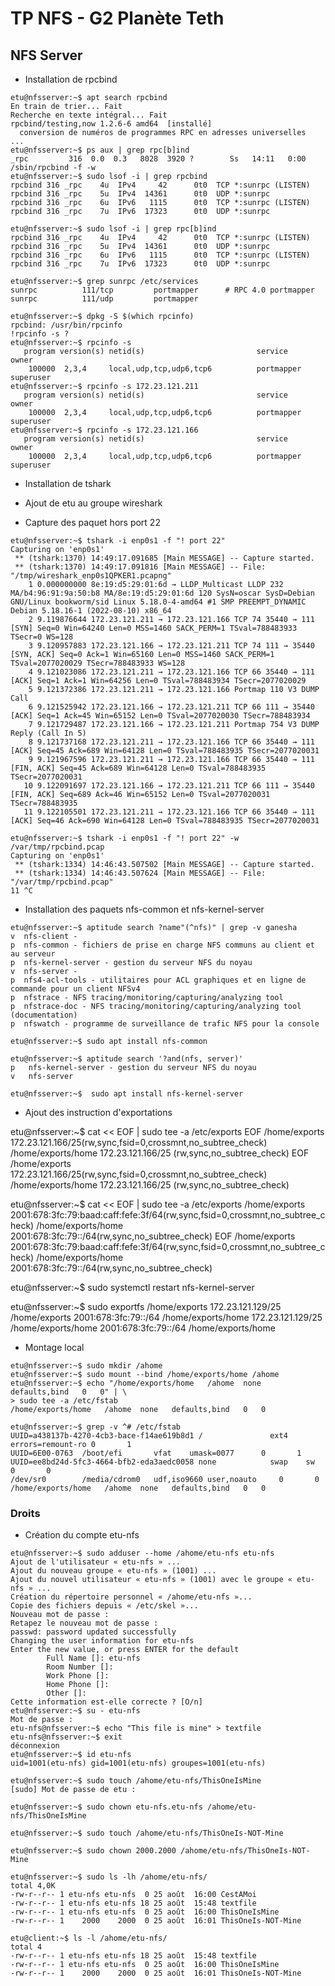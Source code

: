 # TP NFS - G2 Planète Teth
## NFS Server

- Installation de rpcbind
```
etu@nfsserver:~$ apt search rpcbind
En train de trier... Fait
Recherche en texte intégral... Fait
rpcbind/testing,now 1.2.6-6 amd64  [installé]
  conversion de numéros de programmes RPC en adresses universelles
...
etu@nfsserver:~$ ps aux | grep rpc[b]ind
_rpc         316  0.0  0.3   8028  3920 ?        Ss   14:11   0:00 /sbin/rpcbind -f -w
etu@nfsserver:~$ sudo lsof -i | grep rpcbind 
rpcbind 316 _rpc    4u  IPv4     42      0t0  TCP *:sunrpc (LISTEN)
rpcbind 316 _rpc    5u  IPv4  14361      0t0  UDP *:sunrpc 
rpcbind 316 _rpc    6u  IPv6   1115      0t0  TCP *:sunrpc (LISTEN)
rpcbind 316 _rpc    7u  IPv6  17323      0t0  UDP *:sunrpc 

etu@nfsserver:~$ sudo lsof -i | grep rpc[b]ind 
rpcbind 316 _rpc    4u  IPv4     42      0t0  TCP *:sunrpc (LISTEN)
rpcbind 316 _rpc    5u  IPv4  14361      0t0  UDP *:sunrpc 
rpcbind 316 _rpc    6u  IPv6   1115      0t0  TCP *:sunrpc (LISTEN)
rpcbind 316 _rpc    7u  IPv6  17323      0t0  UDP *:sunrpc 

etu@nfsserver:~$ grep sunrpc /etc/services
sunrpc          111/tcp         portmapper      # RPC 4.0 portmapper
sunrpc          111/udp         portmapper

etu@nfsserver:~$ dpkg -S $(which rpcinfo)
rpcbind: /usr/bin/rpcinfo
!rpcinfo -s ?
etu@nfsserver:~$ rpcinfo -s
   program version(s) netid(s)                         service     owner
    100000  2,3,4     local,udp,tcp,udp6,tcp6          portmapper  superuser
etu@nfsserver:~$ rpcinfo -s 172.23.121.211
   program version(s) netid(s)                         service     owner
    100000  2,3,4     local,udp,tcp,udp6,tcp6          portmapper  superuser
etu@nfsserver:~$ rpcinfo -s 172.23.121.166
   program version(s) netid(s)                         service     owner
    100000  2,3,4     local,udp,tcp,udp6,tcp6          portmapper  superuser
```

- Installation de tshark
- Ajout de etu au groupe wireshark

- Capture des paquet hors port 22
```
etu@nfsserver:~$ tshark -i enp0s1 -f "! port 22"
Capturing on 'enp0s1'
 ** (tshark:1370) 14:49:17.091685 [Main MESSAGE] -- Capture started.
 ** (tshark:1370) 14:49:17.091816 [Main MESSAGE] -- File: "/tmp/wireshark_enp0s1QPKER1.pcapng"
    1 0.000000000 8e:19:d5:29:01:6d → LLDP_Multicast LLDP 232 MA/b4:96:91:9a:50:b8 MA/8e:19:d5:29:01:6d 120 SysN=oscar SysD=Debian GNU/Linux bookworm/sid Linux 5.18.0-4-amd64 #1 SMP PREEMPT_DYNAMIC Debian 5.18.16-1 (2022-08-10) x86_64 
    2 9.119876644 172.23.121.211 → 172.23.121.166 TCP 74 35440 → 111 [SYN] Seq=0 Win=64240 Len=0 MSS=1460 SACK_PERM=1 TSval=788483933 TSecr=0 WS=128
    3 9.120957883 172.23.121.166 → 172.23.121.211 TCP 74 111 → 35440 [SYN, ACK] Seq=0 Ack=1 Win=65160 Len=0 MSS=1460 SACK_PERM=1 TSval=2077020029 TSecr=788483933 WS=128
    4 9.121023086 172.23.121.211 → 172.23.121.166 TCP 66 35440 → 111 [ACK] Seq=1 Ack=1 Win=64256 Len=0 TSval=788483934 TSecr=2077020029
    5 9.121372386 172.23.121.211 → 172.23.121.166 Portmap 110 V3 DUMP Call
    6 9.121525942 172.23.121.166 → 172.23.121.211 TCP 66 111 → 35440 [ACK] Seq=1 Ack=45 Win=65152 Len=0 TSval=2077020030 TSecr=788483934
    7 9.121729487 172.23.121.166 → 172.23.121.211 Portmap 754 V3 DUMP Reply (Call In 5)
    8 9.121737168 172.23.121.211 → 172.23.121.166 TCP 66 35440 → 111 [ACK] Seq=45 Ack=689 Win=64128 Len=0 TSval=788483935 TSecr=2077020031
    9 9.121967596 172.23.121.211 → 172.23.121.166 TCP 66 35440 → 111 [FIN, ACK] Seq=45 Ack=689 Win=64128 Len=0 TSval=788483935 TSecr=2077020031
   10 9.122091697 172.23.121.166 → 172.23.121.211 TCP 66 111 → 35440 [FIN, ACK] Seq=689 Ack=46 Win=65152 Len=0 TSval=2077020031 TSecr=788483935
   11 9.122105501 172.23.121.211 → 172.23.121.166 TCP 66 35440 → 111 [ACK] Seq=46 Ack=690 Win=64128 Len=0 TSval=788483935 TSecr=2077020031
   
etu@nfsserver:~$ tshark -i enp0s1 -f "! port 22" -w /var/tmp/rpcbind.pcap
Capturing on 'enp0s1'
 ** (tshark:1334) 14:46:43.507502 [Main MESSAGE] -- Capture started.
 ** (tshark:1334) 14:46:43.507624 [Main MESSAGE] -- File: "/var/tmp/rpcbind.pcap"
11 ^C
```

- Installation des paquets nfs-common et nfs-kernel-server
```
etu@nfsserver:~$ aptitude search ?name"(^nfs)" | grep -v ganesha
v  nfs-client - 
p  nfs-common - fichiers de prise en charge NFS communs au client et au serveur
p  nfs-kernel-server - gestion du serveur NFS du noyau
v  nfs-server - 
p  nfs4-acl-tools - utilitaires pour ACL graphiques et en ligne de commande pour un client NFSv4
p  nfstrace - NFS tracing/monitoring/capturing/analyzing tool
p  nfstrace-doc - NFS tracing/monitoring/capturing/analyzing tool (documentation)
p  nfswatch - programme de surveillance de trafic NFS pour la console

etu@nfsserver:~$ sudo apt install nfs-common

etu@nfsserver:~$ aptitude search '?and(nfs, server)'
p   nfs-kernel-server - gestion du serveur NFS du noyau                                                               
v   nfs-server                                                                                                

etu@nfsserver:~$  sudo apt install nfs-kernel-server
```

- Ajout des instruction d'exportations

etu@nfsserver:~$ cat << EOF | sudo tee -a /etc/exports
EOF
/home/exports     172.23.121.166/25(rw,sync,fsid=0,crossmnt,no_subtree_check)
/home/exports/home     172.23.121.166/25 (rw,sync,no_subtree_check)
EOF
/home/exports     172.23.121.166/25(rw,sync,fsid=0,crossmnt,no_subtree_check)
/home/exports/home     172.23.121.166/25 (rw,sync,no_subtree_check)

etu@nfsserver:~$ cat << EOF | sudo tee -a /etc/exports
/home/exports     2001:678:3fc:79:baad:caff:fefe:3f/64(rw,sync,fsid=0,crossmnt,no_subtree_check)
/home/exports/home     2001:678:3fc:79::/64(rw,sync,no_subtree_check)
EOF
/home/exports     2001:678:3fc:79:baad:caff:fefe:3f/64(rw,sync,fsid=0,crossmnt,no_subtree_check)
/home/exports/home     2001:678:3fc:79::/64(rw,sync,no_subtree_check)

etu@nfsserver:~$ sudo systemctl restart nfs-kernel-server

etu@nfsserver:~$ sudo exportfs
/home/exports   172.23.121.129/25
/home/exports   2001:678:3fc:79::/64
/home/exports/home
                172.23.121.129/25
/home/exports/home
                2001:678:3fc:79::/64
/home/exports/home

- Montage local
```
etu@nfsserver:~$ sudo mkdir /ahome
etu@nfsserver:~$ sudo mount --bind /home/exports/home /ahome
etu@nfsserver:~$ echo "/home/exports/home   /ahome  none   defaults,bind   0   0" | \
> sudo tee -a /etc/fstab
/home/exports/home   /ahome  none   defaults,bind   0   0

etu@nfsserver:~$ grep -v ^# /etc/fstab
UUID=a438137b-4270-4cb3-bace-f14ae619b8d1 /               ext4    errors=remount-ro 0       1
UUID=6E00-0763  /boot/efi       vfat    umask=0077      0       1
UUID=ee8bd24d-5fc3-4664-bfb2-eda3aedc0058 none            swap    sw              0       0
/dev/sr0        /media/cdrom0   udf,iso9660 user,noauto     0       0
/home/exports/home   /ahome  none   defaults,bind   0   0
```

### Droits 
- Création du  compte etu-nfs
```
etu@nfsserver:~$ sudo adduser --home /ahome/etu-nfs etu-nfs
Ajout de l'utilisateur « etu-nfs » ...
Ajout du nouveau groupe « etu-nfs » (1001) ...
Ajout du nouvel utilisateur « etu-nfs » (1001) avec le groupe « etu-nfs » ...
Création du répertoire personnel « /ahome/etu-nfs »...
Copie des fichiers depuis « /etc/skel »...
Nouveau mot de passe : 
Retapez le nouveau mot de passe : 
passwd: password updated successfully
Changing the user information for etu-nfs
Enter the new value, or press ENTER for the default
        Full Name []: etu-nfs
        Room Number []: 
        Work Phone []: 
        Home Phone []: 
        Other []: 
Cette information est-elle correcte ? [O/n]
etu@nfsserver:~$ su - etu-nfs
Mot de passe : 
etu-nfs@nfsserver:~$ echo "This file is mine" > textfile
etu-nfs@nfsserver:~$ exit
déconnexion
etu@nfsserver:~$ id etu-nfs
uid=1001(etu-nfs) gid=1001(etu-nfs) groupes=1001(etu-nfs)

etu@nfsserver:~$ sudo touch /ahome/etu-nfs/ThisOneIsMine
[sudo] Mot de passe de etu : 

etu@nfsserver:~$ sudo chown etu-nfs.etu-nfs /ahome/etu-nfs/ThisOneIsMine

etu@nfsserver:~$ sudo touch /ahome/etu-nfs/ThisOneIs-NOT-Mine

etu@nfsserver:~$ sudo chown 2000.2000 /ahome/etu-nfs/ThisOneIs-NOT-Mine

etu@nfsserver:~$ sudo ls -lh /ahome/etu-nfs/
total 4,0K
-rw-r--r-- 1 etu-nfs etu-nfs  0 25 août  16:00 CestAMoi
-rw-r--r-- 1 etu-nfs etu-nfs 18 25 août  15:48 textfile
-rw-r--r-- 1 etu-nfs etu-nfs  0 25 août  16:00 ThisOneIsMine
-rw-r--r-- 1    2000    2000  0 25 août  16:01 ThisOneIs-NOT-Mine

etu@client:~$ ls -l /ahome/etu-nfs/
total 4
-rw-r--r-- 1 etu-nfs etu-nfs 18 25 août  15:48 textfile
-rw-r--r-- 1 etu-nfs etu-nfs  0 25 août  16:00 ThisOneIsMine
-rw-r--r-- 1    2000    2000  0 25 août  16:01 ThisOneIs-NOT-Mine

```
